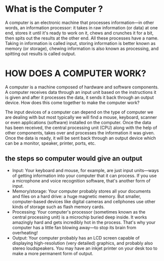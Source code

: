 # What is the Computer ?
A computer is an electronic machine that processes information—in other words,
an information processor: it takes in raw information (or data) at one end, stores it until it's ready to work on it,
chews and crunches it for a bit, then spits out the results at the other end. All these processes have a name. Taking in information is called input,
storing information is better known as memory (or storage), chewing information is also known as processing, and spitting out results is called output.

# HOW DOES A COMPUTER WORK?
A computer is a machine composed of hardware and software components.
A computer receives data through an input unit based on the instructions 
it is given and after it processes the data, it sends it back through an output device. 
How does this come together to make the computer work?

The input devices of a computer can depend on the type of computer we are dealing with but most typically we
will find a mouse, keyboard, scanner or even applications (software) installed on the computer. Once the data
has been received, the central processing unit (CPU) along with the help of other components, 
takes over and processes the information it was given. Once the data is ready, it will be sent back through an
output device which can be a monitor, speaker, printer, ports, etc.
## the steps so computer would give an  output
* Input:
Your keyboard and mouse, for example, are just input units—ways of
getting information into your computer that it can process. If you use a microphone
and voice recognition software, that's another form of input.
* Memory/storage:
Your computer probably stores all your documents and files on a
hard drive: a huge magnetic memory. But smaller, computer-based devices like digital
cameras and cellphones use other kinds of storage such as flash memory cards.
* Processing: Your computer's processor (sometimes known as the central processing unit)
is a microchip buried deep inside. It works amazingly hard and gets incredibly hot in the process. 
That's why your computer has a little fan blowing away—to stop its brain from overheating!
* Output: Your computer probably has an LCD screen capable of displaying high-resolution 
(very detailed) graphics, and probably also stereo loudspeakers. You may have an inkjet printer on your desk too to make a more permanent form of output.
